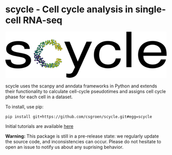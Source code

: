 # scycle - Cell cycle analysis in single-cell RNA-seq

![](docs/scycle.png)

scycle uses the scanpy and anndata frameworks in Python and extends their
functionality to calculate cell-cycle pseudotimes and assigns cell cycle phase
for each cell in a dataset.

To install, use pip:

```
pip install git+https://github.com/csgroen/scycle.git#egg=scycle
```

Initial tutorials are available [here](https://csgroen.github.io/scycle)

**Warning:** This package is still in a pre-release state: we regularly update the source code, and inconsistencies can occur. Please do not hesitate to open an issue to notify us about any suprising behavior.
